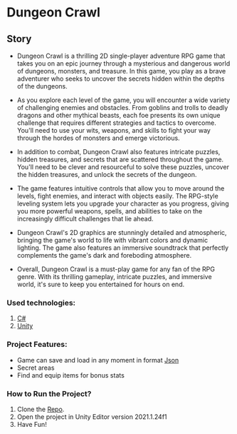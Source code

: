 # Dungeon Crawl

## Story
- Dungeon Crawl is a thrilling 2D single-player adventure RPG game that takes you on an epic journey through a mysterious and dangerous world of dungeons, monsters, and treasure. In this game, you play as a brave adventurer who seeks to uncover the secrets hidden within the depths of the dungeons.

- As you explore each level of the game, you will encounter a wide variety of challenging enemies and obstacles. From goblins and trolls to deadly dragons and other mythical beasts, each foe presents its own unique challenge that requires different strategies and tactics to overcome. You'll need to use your wits, weapons, and skills to fight your way through the hordes of monsters and emerge victorious.

- In addition to combat, Dungeon Crawl also features intricate puzzles, hidden treasures, and secrets that are scattered throughout the game. You'll need to be clever and resourceful to solve these puzzles, uncover the hidden treasures, and unlock the secrets of the dungeon.

- The game features intuitive controls that allow you to move around the levels, fight enemies, and interact with objects easily. The RPG-style leveling system lets you upgrade your character as you progress, giving you more powerful weapons, spells, and abilities to take on the increasingly difficult challenges that lie ahead.

- Dungeon Crawl's 2D graphics are stunningly detailed and atmospheric, bringing the game's world to life with vibrant colors and dynamic lighting. The game also features an immersive soundtrack that perfectly complements the game's dark and foreboding atmosphere.

- Overall, Dungeon Crawl is a must-play game for any fan of the RPG genre. With its thrilling gameplay, intricate puzzles, and immersive world, it's sure to keep you entertained for hours on end.

### Used technologies:
1. [C#](https://learn.microsoft.com/en-us/dotnet/csharp/)
2. [Unity](https://docs.unity.com/)

### Project Features:
- Game can save and load in any moment in format [Json](https://www.json.org/json-en.html)
- Secret areas
- Find and equip items for bonus stats

### How to Run the Project?
1. Clone the [Repo](https://github.com/CatalinCatta/DungeonCrawl.git).
2. Open the project in Unity Editor version 2021.1.24f1
3. Have Fun!
